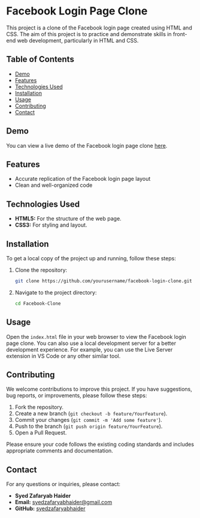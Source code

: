 # Facebook Login Page Clone

This project is a clone of the Facebook login page created using HTML and CSS. The aim of this project is to practice and demonstrate skills in front-end web development, particularly in HTML and CSS.

## Table of Contents

- [Demo](#demo)
- [Features](#features)
- [Technologies Used](#technologies-used)
- [Installation](#installation)
- [Usage](#usage)
- [Contributing](#contributing)
- [Contact](#contact)

## Demo

You can view a live demo of the Facebook login page clone [here](https://syedzafaryabhaider.github.io/Facebook-Clone/).

## Features

- Accurate replication of the Facebook login page layout
- Clean and well-organized code

## Technologies Used

- **HTML5:** For the structure of the web page.
- **CSS3:** For styling and layout.

## Installation

To get a local copy of the project up and running, follow these steps:

1. Clone the repository:
   ```sh
   git clone https://github.com/yourusername/facebook-login-clone.git

2. Navigate to the project directory:
   ```sh
   cd Facebook-Clone

## Usage

Open the `index.html` file in your web browser to view the Facebook login page clone. You can also use a local development server for a better development experience. For example, you can use the Live Server extension in VS Code or any other similar tool.

## Contributing

We welcome contributions to improve this project. If you have suggestions, bug reports, or improvements, please follow these steps:

1. Fork the repository.
2. Create a new branch (`git checkout -b feature/YourFeature`).
3. Commit your changes (`git commit -m 'Add some feature'`).
4. Push to the branch (`git push origin feature/YourFeature`).
5. Open a Pull Request.

Please ensure your code follows the existing coding standards and includes appropriate comments and documentation.

## Contact

For any questions or inquiries, please contact:

- **Syed Zafaryab Haider**
- **Email:** syedzafaryabhaider@gmail.com
- **GitHub:** [syedzafaryabhaider](https://github.com/syedzafaryabhaider)
